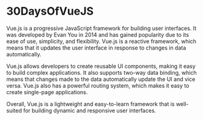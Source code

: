 # 30DaysOfVueJS

Vue.js is a progressive JavaScript framework for building user interfaces. It was developed by Evan You in 2014 and has gained popularity due to its ease of use, simplicity, and flexibility. Vue.js is a reactive framework, which means that it updates the user interface in response to changes in data automatically.

Vue.js allows developers to create reusable UI components, making it easy to build complex applications. It also supports two-way data binding, which means that changes made to the data automatically update the UI and vice versa. Vue.js also has a powerful routing system, which makes it easy to create single-page applications.

Overall, Vue.js is a lightweight and easy-to-learn framework that is well-suited for building dynamic and responsive user interfaces.
